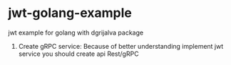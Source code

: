 # jwt-golang-example
jwt example for golang with dgrijalva package

1. Create gRPC service:
Because of better understanding implement jwt service you should create api Rest/gRPC


